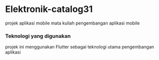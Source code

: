 # Elektronik-catalog31
projek aplikasi mobile mata kuliah pengembangan aplikasi mobile

### Teknologi yang digunakan 
projek ini menggunakan Flutter sebagai teknologi utama pengembangan aplikasi